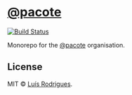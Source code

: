 # [@pacote](https://www.npmjs.com/org/pacote)

[![Build Status](https://travis-ci.org/PacoteJS/pacote.svg?branch=master)](https://travis-ci.org/PacoteJS/pacote)

Monorepo for the [@pacote](https://www.npmjs.com/org/pacote) organisation.

## License

MIT © [Luís Rodrigues](https://goblindegook.com).
